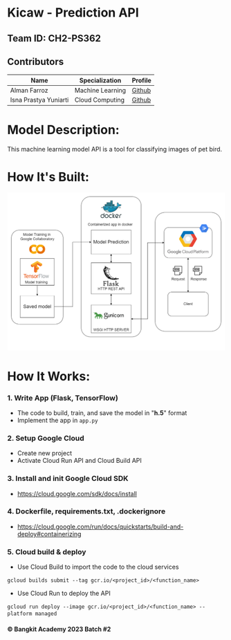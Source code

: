 # Kicaw - Prediction API
## Team ID: CH2-PS362

## Contributors

| Name                           | Specialization     | Profile                               |
| -------------------------------| ------------------ | --------------------------------------|
| Alman Farroz                   | Machine Learning   | [Github](https://github.com/almanfarroz) |
| Isna Prastya Yuniarti          | Cloud Computing    | [Github](https://github.com/akaishawl)|

# Model Description:
This machine learning model API is a tool for classifying images of pet bird.

# How It's Built:

![Kicaw ML Archi](https://github.com/kicaw-app/.github/blob/7a5a6851a1d685d77e83c44f6d260cdb32380b25/assets/ml_architecture.drawio.png)


# How It Works:

### 1. Write App (Flask, TensorFlow)
- The code to build, train, and save the model in "<b>h.5</b>" format
- Implement the app in `app.py`
  
### 2. Setup Google Cloud 
- Create new project
- Activate Cloud Run API and Cloud Build API

### 3. Install and init Google Cloud SDK
- https://cloud.google.com/sdk/docs/install

### 4. Dockerfile, requirements.txt, .dockerignore
- https://cloud.google.com/run/docs/quickstarts/build-and-deploy#containerizing

### 5. Cloud build & deploy
- Use Cloud Build to import the code to the cloud services
```
gcloud builds submit --tag gcr.io/<project_id>/<function_name>
```
- Use Cloud Run to deploy the API
```
gcloud run deploy --image gcr.io/<project_id>/<function_name> --platform managed
```


#### &copy; Bangkit Academy 2023 Batch #2
